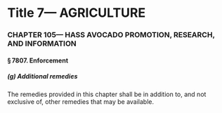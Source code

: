 
# Title 7— AGRICULTURE
### CHAPTER 105— HASS AVOCADO PROMOTION, RESEARCH, AND INFORMATION
#### § 7807. Enforcement
##### (g) Additional remedies

The remedies provided in this chapter shall be in addition to, and not exclusive of, other remedies that may be available.
